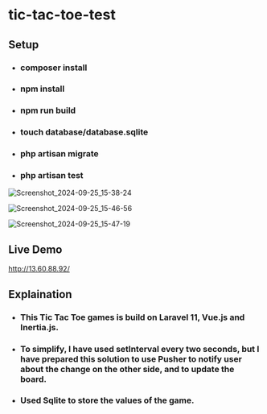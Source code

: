 # tic-tac-toe-test

## Setup

- ### composer install
- ### npm install
- ### npm run build
- ### touch database/database.sqlite
- ### php artisan migrate
- ### php artisan test

![Screenshot_2024-09-25_15-38-24](https://github.com/user-attachments/assets/d2b22601-6b86-4160-82aa-1922bb383b0a)


![Screenshot_2024-09-25_15-46-56](https://github.com/user-attachments/assets/2eb940ba-7d23-4586-9bc4-140d74c9f101)



![Screenshot_2024-09-25_15-47-19](https://github.com/user-attachments/assets/0390aeac-8876-4f55-832c-5e6cb7db317c)


## Live Demo
http://13.60.88.92/ 

## Explaination


- ### This Tic Tac Toe games is build on Laravel 11, Vue.js and Inertia.js.
- ### To simplify, I have used setInterval every two seconds, but I have prepared this solution to use Pusher to notify user about the change on the other side, and to update the board.
- ### Used Sqlite to store the values of the game.
